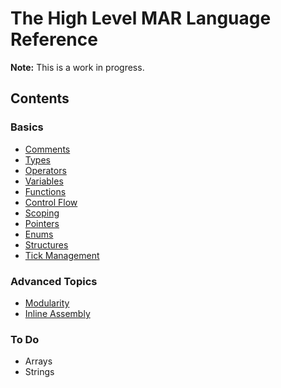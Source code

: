 # The High Level MAR Language Reference

**Note:** This is a work in progress.

## Contents

### Basics
- [Comments](./comments.md)
- [Types](./types.md)
- [Operators](./operators.md)
- [Variables](./variables.md)
- [Functions](./functions.md)
- [Control Flow](./control_flow.md)
- [Scoping](./scoping.md)
- [Pointers](./pointers.md)
- [Enums](./enums.md)
- [Structures](./structs.md)
- [Tick Management](./tick_management.md)

### Advanced Topics
- [Modularity](./modularity.md)
- [Inline Assembly](./inline_assembly.md)

### To Do
- Arrays
- Strings